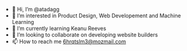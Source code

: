 - 👋 Hi, I’m @atadagg
- 👀 I’m interested in Product Design, Web Developement and Machine Learning
- 🌱 I’m currently learning Keanu Reeves
- 💞️ I’m looking to collaborate on developing website builders
- 📫 How to reach me 6hrqtslm3@mozmail.com

<!---
atadagg/atadagg is a ✨ special ✨ repository because its `README.md` (this file) appears on your GitHub profile.
You can click the Preview link to take a look at your changes.
--->
